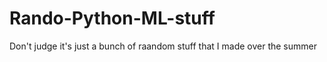 # Rando-Python-ML-stuff
Don't judge it's just a bunch of raandom stuff that I made over the summer 

